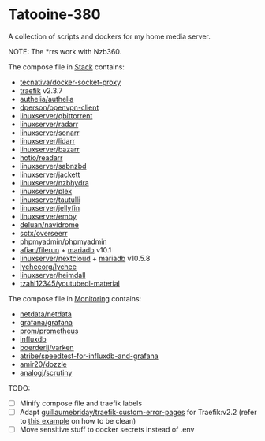# Tatooine-380
A collection of scripts and dockers for my home media server.

NOTE: The *rrs work with Nzb360.

The compose file in [Stack](Services/Stack) contains:
- [tecnativa/docker-socket-proxy](https://github.com/Tecnativa/docker-socket-proxy)
- [traefik](https://github.com/traefik/traefik) v2.3.7
- [authelia/authelia](https://github.com/authelia/authelia)
- [dperson/openvpn-client](https://github.com/dperson/openvpn-client)
- [linuxserver/qbittorrent](https://docs.linuxserver.io/images/docker-qbittorrent)
- [linuxserver/radarr](https://docs.linuxserver.io/images/docker-radarr)
- [linuxserver/sonarr](https://docs.linuxserver.io/images/docker-sonarr)
- [linuxserver/lidarr](https://docs.linuxserver.io/images/docker-lidarr)
- [linuxserver/bazarr](https://docs.linuxserver.io/images/docker-bazarr)
- [hotio/readarr](https://github.com/Readarr/Readarr)
- [linuxserver/sabnzbd](https://docs.linuxserver.io/images/docker-sabnzbd)
- [linuxserver/jackett](https://docs.linuxserver.io/images/docker-jackett)
- [linuxserver/nzbhydra](https://docs.linuxserver.io/images/docker-nzbhydra2)
- [linuxserver/plex](https://docs.linuxserver.io/images/docker-plex)
- [linuxserver/tautulli](https://docs.linuxserver.io/images/docker-tautulli)
- [linuxserver/jellyfin](https://docs.linuxserver.io/images/docker-jellyfin)
- [linuxserver/emby](https://docs.linuxserver.io/images/docker-emby)
- [deluan/navidrome](https://github.com/deluan/navidrome)
- [sctx/overseerr](https://github.com/sct/overseerr)
- [phpmyadmin/phpmyadmin](https://hub.docker.com/r/phpmyadmin/phpmyadmin)
- [afian/filerun](https://hub.docker.com/r/afian/filerun) + [mariadb](https://hub.docker.com/_/mariadb?tab=tags&page=1&ordering=-name&name=10.1) v10.1
- [linuxserver/nextcloud](https://docs.linuxserver.io/images/docker-nextcloud) + [mariadb](https://hub.docker.com/_/mariadb?tab=tags&page=1&ordering=-name&name=10.5.8) v10.5.8
- [lycheeorg/lychee](https://github.com/LycheeOrg/Lychee)
- [linuxserver/heimdall](https://docs.linuxserver.io/images/docker-heimdall)
- [tzahi12345/youtubedl-material](https://github.com/Tzahi12345/YoutubeDL-Material)

The compose file in [Monitoring](Services/Monitoring) contains:
- [netdata/netdata](https://github.com/netdata/netdata)
- [grafana/grafana](https://github.com/grafana/grafana)
- [prom/prometheus](https://github.com/prometheus/prometheus)
- [influxdb](https://github.com/influxdata/influxdb)
- [boerderij/varken](https://github.com/Boerderij/Varken)
- [atribe/speedtest-for-influxdb-and-grafana](https://github.com/atribe/Speedtest-for-InfluxDB-and-Grafana)
- [amir20/dozzle](https://github.com/amir20/dozzle)
- [analogj/scrutiny](https://github.com/AnalogJ/scrutiny)

TODO:
- [ ] Minify compose file and traefik labels
- [ ] Adapt [guillaumebriday/traefik-custom-error-pages](https://github.com/guillaumebriday/traefik-custom-error-pages) for Traefik:v2.2 (refer to [this example](https://github.com/jamescurtin/traefik-proxy) on how to be clean)
- [ ] Move sensitive stuff to docker secrets instead of .env